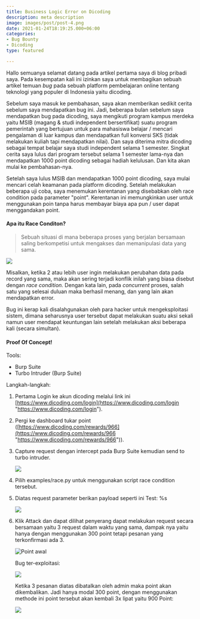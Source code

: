 ```yaml
---
title: Business Logic Error on Dicoding
description: meta description
image: images/post/post-4.png
date: 2021-01-24T18:19:25.000+06:00
categories:
- Bug Bounty
- Dicoding
type: featured

---
```

Hallo semuanya selamat datang pada artikel pertama saya di blog pribadi saya. Pada kesempatan kali ini izinkan saya untuk membagikan sebuah artikel temuan _bug_ pada sebuah platform pembelajaran online tentang teknologi yang populer di Indonesia yaitu dicoding.

Sebelum saya masuk ke pembahasan, saya akan memberikan sedikit cerita sebelum saya mendapatkan bug ini. Jadi, beberapa bulan sebelum saya mendapatkan bug pada dicoding, saya mengikuti program kampus merdeka yaitu MSIB (magang & studi independent bersertifikat) suatu program pemerintah yang bertujuan untuk para mahasiswa belajar / mencari pengalaman di luar kampus dan mendapatkan full konversi SKS (tidak melakukan kuliah tapi mendapatkan nilai). Dan saya diterima mitra dicoding sebagai tempat belajar saya studi independent selama 1 semester. Singkat cerita saya lulus dari program tersebut selama 1 semester lama-nya dan mendapatkan 1000 point dicoding sebagai hadiah kelulusan. Dan kita akan mulai ke pembahasan-nya.

Setelah saya lulus MSIB dan mendapatkan 1000 point dicoding, saya mulai mencari celah keamanan pada platform dicoding. Setelah melakukan beberapa uji coba, saya menemukan kerentanan yang disebabkan oleh race condition pada parameter "point". Kerentanan ini memungkinkan user untuk menggunakan poin tanpa harus membayar biaya apa pun / user dapat menggandakan point.

#### Apa itu Race Conditon?

> Sebuah situasi di mana beberapa proses yang berjalan bersamaan saling berkompetisi untuk mengakses dan memanipulasi data yang sama.

![](https://miro.medium.com/v2/resize:fit:360/0*DVIMwe5k8C4g7dsq.png)

Misalkan, ketika 2 atau lebih user ingin melakukan perubahan data pada record yang sama, maka akan sering terjadi konflik inilah yang biasa disebut dengan _race condition._ Dengan kata lain, pada _concurrent_ proses, salah satu yang selesai duluan maka berhasil menang, dan yang lain akan mendapatkan error.

Bug ini kerap kali disalahgunakan oleh para hacker untuk mengeksploitasi sistem, dimana seharusnya user tersebut dapat melakukan suatu aksi sekali namun user mendapat keuntungan lain setelah melakukan aksi beberapa kali (secara simultan).

#### Proof Of Concept!

Tools:

* Burp Suite
* Turbo Intruder (Burp Suite)

Langkah-langkah:

1. Pertama Login ke akun dicoding melalui link ini [https://www.dicoding.com/login](https://www.dicoding.com/login "https://www.dicoding.com/login").
2. Pergi ke dashboard tukar point ([https://www.dicoding.com/rewards/966](https://www.dicoding.com/rewards/966 "https://www.dicoding.com/rewards/966")).
3. Capture request dengan intercept pada Burp Suite kemudian send to turbo intruder.

   ![](/images/dicoding-poc-1.png)
4. Pilih examples/race.py untuk menggunakan script race condition tersebut.
5. Diatas request parameter berikan payload seperti ini Test: %s

   ![](/images/dicoding-poc-2.png)
6. Klik Attack dan dapat dilihat penyerang dapat melakukan request secara bersamaan yaitu 3 request dalam waktu yang sama, dampak nya yaitu hanya dengan menggunakan 300 point tetapi pesanan yang terkonfirmasi ada 3.

   ![Point awal](/images/dicoding-poc-3.png "Point awal")

   Bug ter-exploitasi:

   ![](/images/dicoding-poc-4.png)

   Ketika 3 pesanan diatas dibatalkan oleh admin maka point akan dikembalikan. Jadi hanya modal 300 point, dengan menggunakan methode ini point tersebut akan kembali 3x lipat yaitu 900 Point:

   ![](/images/dicoding-poc-5.png)